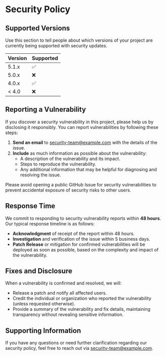 # Security Policy

## Supported Versions

Use this section to tell people about which versions of your project are
currently being supported with security updates.

| Version | Supported          |
| ------- | ------------------ |
| 5.1.x   | :white_check_mark: |
| 5.0.x   | :x:                |
| 4.0.x   | :white_check_mark: |
| < 4.0   | :x:                |

## Reporting a Vulnerability

If you discover a security vulnerability in this project, please help us by disclosing it responsibly. You can report vulnerabilities by following these steps:

1. **Send an email** to [security-team@example.com](mailto:security-team@example.com) with the details of the issue.
2. **Include** as much information as possible about the vulnerability:
   - A description of the vulnerability and its impact.
   - Steps to reproduce the vulnerability.
   - Any additional information that may be helpful for diagnosing and resolving the issue.

Please avoid opening a public GitHub Issue for security vulnerabilities to prevent accidental exposure of security risks to other users.

## Response Time

We commit to responding to security vulnerability reports within **48 hours**. Our typical response timeline is as follows:
- **Acknowledgment** of receipt of the report within 48 hours.
- **Investigation** and verification of the issue within 5 business days.
- **Patch Release** or mitigation for confirmed vulnerabilities will be deployed as soon as possible, based on the complexity and impact of the vulnerability.

## Fixes and Disclosure

When a vulnerability is confirmed and resolved, we will:
- Release a patch and notify all affected users.
- Credit the individual or organization who reported the vulnerability (unless requested otherwise).
- Provide a summary of the vulnerability and fix details, maintaining transparency without revealing sensitive information.

## Supporting Information

If you have any questions or need further clarification regarding our security policy, feel free to reach out via [security-team@example.com](mailto:security-team@example.com).

